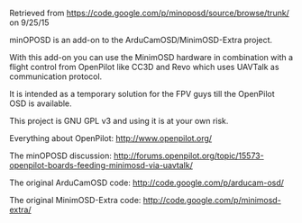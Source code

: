 Retrieved from https://code.google.com/p/minoposd/source/browse/trunk/ on 9/25/15

minOPOSD is an add-on to the ArduCamOSD/MinimOSD-Extra project.

With this add-on you can use the MinimOSD hardware in combination with a flight control from OpenPilot like CC3D and Revo which uses UAVTalk as communication protocol.

It is intended as a temporary solution for the FPV guys till the OpenPilot OSD is available.

This project is GNU GPL v3 and using it is at your own risk.

Everything about OpenPilot: http://www.openpilot.org/

The minOPOSD discussion: http://forums.openpilot.org/topic/15573-openpilot-boards-feeding-minimosd-via-uavtalk/

The original ArduCamOSD code: http://code.google.com/p/arducam-osd/

The original MinimOSD-Extra code: http://code.google.com/p/minimosd-extra/
